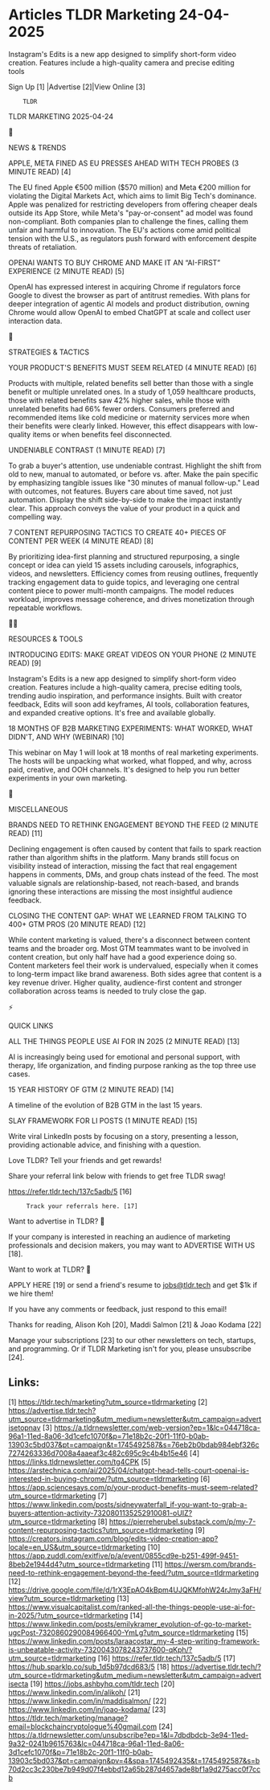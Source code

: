 # Articles TLDR Marketing 24-04-2025

Instagram's Edits is a new app designed to simplify short-form video
creation. Features include a high-quality camera and precise editing
tools ‌ ‌ ‌ ‌ ‌ ‌ ‌ ‌ ‌ ‌ ‌ ‌ ‌ ‌ ‌ ‌ ‌ ‌ ‌ ‌ ‌ ‌ ‌ ‌ ‌ ‌  ‌ ‌ ‌ ‌ ‌ ‌ ‌ ‌ ‌ ‌ ‌ ‌ ‌ ‌ ‌ ‌ ‌ ‌ ‌ ‌ ‌ ‌ ‌ ‌ ‌ ‌ 


 Sign Up [1] |Advertise [2]|View Online [3] 

		TLDR 

TLDR MARKETING 2025-04-24

📱 

NEWS & TRENDS

 APPLE, META FINED AS EU PRESSES AHEAD WITH TECH PROBES (3 MINUTE
READ) [4] 

 The EU fined Apple €500 million ($570 million) and Meta €200
million for violating the Digital Markets Act, which aims to limit Big
Tech's dominance. Apple was penalized for restricting developers from
offering cheaper deals outside its App Store, while Meta's
"pay-or-consent" ad model was found non-compliant. Both companies plan
to challenge the fines, calling them unfair and harmful to innovation.
The EU's actions come amid political tension with the U.S., as
regulators push forward with enforcement despite threats of
retaliation. 

 OPENAI WANTS TO BUY CHROME AND MAKE IT AN “AI-FIRST” EXPERIENCE
(2 MINUTE READ) [5] 

 OpenAI has expressed interest in acquiring Chrome if regulators force
Google to divest the browser as part of antitrust remedies. With plans
for deeper integration of agentic AI models and product distribution,
owning Chrome would allow OpenAI to embed ChatGPT at scale and collect
user interaction data. 

🚀 

STRATEGIES & TACTICS

 YOUR PRODUCT'S BENEFITS MUST SEEM RELATED (4 MINUTE READ) [6] 

 Products with multiple, related benefits sell better than those with
a single benefit or multiple unrelated ones. In a study of 1,059
healthcare products, those with related benefits saw 42% higher sales,
while those with unrelated benefits had 66% fewer orders. Consumers
preferred and recommended items like cold medicine or maternity
services more when their benefits were clearly linked. However, this
effect disappears with low-quality items or when benefits feel
disconnected. 

 UNDENIABLE CONTRAST (1 MINUTE READ) [7] 

 To grab a buyer's attention, use undeniable contrast. Highlight the
shift from old to new, manual to automated, or before vs. after. Make
the pain specific by emphasizing tangible issues like "30 minutes of
manual follow-up." Lead with outcomes, not features. Buyers care about
time saved, not just automation. Display the shift side-by-side to
make the impact instantly clear. This approach conveys the value of
your product in a quick and compelling way. 

 7 CONTENT REPURPOSING TACTICS TO CREATE 40+ PIECES OF CONTENT PER
WEEK (4 MINUTE READ) [8] 

 By prioritizing idea-first planning and structured repurposing, a
single concept or idea can yield 15 assets including carousels,
infographics, videos, and newsletters. Efficiency comes from reusing
outlines, frequently tracking engagement data to guide topics, and
leveraging one central content piece to power multi-month campaigns.
The model reduces workload, improves message coherence, and drives
monetization through repeatable workflows. 

🧑‍💻 

RESOURCES & TOOLS

 INTRODUCING EDITS: MAKE GREAT VIDEOS ON YOUR PHONE (2 MINUTE READ)
[9] 

 Instagram's Edits is a new app designed to simplify short-form video
creation. Features include a high-quality camera, precise editing
tools, trending audio inspiration, and performance insights. Built
with creator feedback, Edits will soon add keyframes, AI tools,
collaboration features, and expanded creative options. It's free and
available globally. 

 18 MONTHS OF B2B MARKETING EXPERIMENTS: WHAT WORKED, WHAT DIDN'T, AND
WHY (WEBINAR) [10] 

 This webinar on May 1 will look at 18 months of real marketing
experiments. The hosts will be unpacking what worked, what flopped,
and why, across paid, creative, and OOH channels. It's designed to
help you run better experiments in your own marketing. 

🎁 

MISCELLANEOUS

 BRANDS NEED TO RETHINK ENGAGEMENT BEYOND THE FEED (2 MINUTE READ)
[11] 

 Declining engagement is often caused by content that fails to spark
reaction rather than algorithm shifts in the platform. Many brands
still focus on visibility instead of interaction, missing the fact
that real engagement happens in comments, DMs, and group chats instead
of the feed. The most valuable signals are relationship-based, not
reach-based, and brands ignoring these interactions are missing the
most insightful audience feedback. 

 CLOSING THE CONTENT GAP: WHAT WE LEARNED FROM TALKING TO 400+ GTM
PROS (20 MINUTE READ) [12] 

 While content marketing is valued, there's a disconnect between
content teams and the broader org. Most GTM teammates want to be
involved in content creation, but only half have had a good experience
doing so. Content marketers feel their work is undervalued, especially
when it comes to long-term impact like brand awareness. Both sides
agree that content is a key revenue driver. Higher quality,
audience-first content and stronger collaboration across teams is
needed to truly close the gap. 

⚡ 

QUICK LINKS

 ALL THE THINGS PEOPLE USE AI FOR IN 2025 (2 MINUTE READ) [13] 

 AI is increasingly being used for emotional and personal support,
with therapy, life organization, and finding purpose ranking as the
top three use cases. 

 15 YEAR HISTORY OF GTM (2 MINUTE READ) [14] 

 A timeline of the evolution of B2B GTM in the last 15 years. 

 SLAY FRAMEWORK FOR LI POSTS (1 MINUTE READ) [15] 

 Write viral LinkedIn posts by focusing on a story, presenting a
lesson, providing actionable advice, and finishing with a question. 

Love TLDR? Tell your friends and get rewards!

 Share your referral link below with friends to get free TLDR swag! 

 https://refer.tldr.tech/137c5adb/5 [16] 

		 Track your referrals here. [17] 

Want to advertise in TLDR? 📰

 If your company is interested in reaching an audience of marketing
professionals and decision makers, you may want to ADVERTISE WITH US
[18]. 

Want to work at TLDR? 💼

 APPLY HERE [19] or send a friend's resume to jobs@tldr.tech and get
$1k if we hire them! 

 If you have any comments or feedback, just respond to this email! 

Thanks for reading, 
Alison Koh [20], Maddi Salmon [21] & Joao Kodama [22] 

 Manage your subscriptions [23] to our other newsletters on tech,
startups, and programming. Or if TLDR Marketing isn't for you, please
unsubscribe [24]. 

 

Links:
------
[1] https://tldr.tech/marketing?utm_source=tldrmarketing
[2] https://advertise.tldr.tech?utm_source=tldrmarketing&utm_medium=newsletter&utm_campaign=advertisetopnav
[3] https://a.tldrnewsletter.com/web-version?ep=1&lc=044718ca-96a1-11ed-8a06-3d1cefc1070f&p=71e18b2c-20f1-11f0-b0ab-13903c5bd037&pt=campaign&t=1745492587&s=76eb2b0bdab984ebf326c7274263336d7008a4aaeaf3c482c695c9c4b4b15e46
[4] https://links.tldrnewsletter.com/tg4CPK
[5] https://arstechnica.com/ai/2025/04/chatgpt-head-tells-court-openai-is-interested-in-buying-chrome/?utm_source=tldrmarketing
[6] https://app.sciencesays.com/p/your-product-benefits-must-seem-related?utm_source=tldrmarketing
[7] https://www.linkedin.com/posts/sidneywaterfall_if-you-want-to-grab-a-buyers-attention-activity-7320801135252910081-oUIZ?utm_source=tldrmarketing
[8] https://pierreherubel.substack.com/p/my-7-content-repurposing-tactics?utm_source=tldrmarketing
[9] https://creators.instagram.com/blog/edits-video-creation-app?locale=en_US&utm_source=tldrmarketing
[10] https://app.zuddl.com/exitfive/p/a/event/0855cd9e-b251-499f-9451-8beb2e1944d4?utm_source=tldrmarketing
[11] https://wersm.com/brands-need-to-rethink-engagement-beyond-the-feed/?utm_source=tldrmarketing
[12] https://drive.google.com/file/d/1rX3EpAO4kBpm4UJQKMfohW24rJmy3aFH/view?utm_source=tldrmarketing
[13] https://www.visualcapitalist.com/ranked-all-the-things-people-use-ai-for-in-2025/?utm_source=tldrmarketing
[14] https://www.linkedin.com/posts/emilykramer_evolution-of-go-to-market-ugcPost-7320860290084966400-YmLg?utm_source=tldrmarketing
[15] https://www.linkedin.com/posts/laraacostar_my-4-step-writing-framework-is-unbeatable-activity-7320043078243737600-qKph/?utm_source=tldrmarketing
[16] https://refer.tldr.tech/137c5adb/5
[17] https://hub.sparklp.co/sub_1d5b97dcd683/5
[18] https://advertise.tldr.tech/?utm_source=tldrmarketing&utm_medium=newsletter&utm_campaign=advertisecta
[19] https://jobs.ashbyhq.com/tldr.tech
[20] https://www.linkedin.com/in/alikoh/
[21] https://www.linkedin.com/in/maddisalmon/
[22] https://www.linkedin.com/in/joao-kodama/
[23] https://tldr.tech/marketing/manage?email=blockchaincryptologue%40gmail.com
[24] https://a.tldrnewsletter.com/unsubscribe?ep=1&l=7dbdbdcb-3e94-11ed-9a32-0241b9615763&lc=044718ca-96a1-11ed-8a06-3d1cefc1070f&p=71e18b2c-20f1-11f0-b0ab-13903c5bd037&pt=campaign&pv=4&spa=1745492435&t=1745492587&s=b70d2cc3c230be7b949d07f4ebbd12a65b287d4657ade8bf1a9d275acc0f7ccb